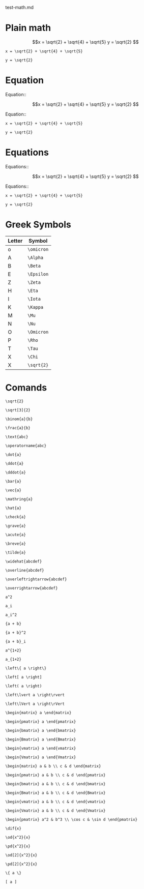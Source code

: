 test-math.md

# Plain math

```math
x = \sqrt{2} + \sqrt{4} + \sqrt{5}

y = \sqrt{2} 
```

```alignedmath
x = \sqrt{2} + \sqrt{4} + \sqrt{5}

y = \sqrt{2} 
```

# Equation

Equation::

```math
x = \sqrt{2} + \sqrt{4} + \sqrt{5}

y = \sqrt{2} 
```

Equation::

```alignedmath
x = \sqrt{2} + \sqrt{4} + \sqrt{5}

y = \sqrt{2} 
```

# Equations

Equations::

```math
x = \sqrt{2} + \sqrt{4} + \sqrt{5}

y = \sqrt{2} 
```

Equations::

```alignedmath
x = \sqrt{2} + \sqrt{4} + \sqrt{5}

y = \sqrt{2} 
```

# Greek Symbols

Letter|Symbol
------|-----------
 o    |``\omicron``
 A    |``\Alpha``
 B    |``\Beta``
 E    |``\Epsilon``
 Z    |``\Zeta``
 H    |``\Eta``
 I    |``\Iota``
 K    |``\Kappa``
 M    |``\Mu``
 N    |``\Nu``
 O    |``\Omicron``
 P    |``\Rho``
 T    |``\Tau``
 X    |``\Chi``
 X    |``\sqrt{2}``

# Comands

 ``\sqrt{2}``

 ``\sqrt[3]{2}``

 ``\binom{a}{b}``

 ``\frac{a}{b}``

 ``\text{abc}``

 ``\operatorname{abc}``

 ``\dot{a}``

 ``\ddot{a}``

 ``\dddot{a}``

 ``\bar{a}``

 ``\vec{a}``

 ``\mathring{a}``

 ``\hat{a}``

 ``\check{a}``

 ``\grave{a}``

 ``\acute{a}``

 ``\breve{a}``

 ``\tilde{a}``

 ``\widehat{abcdef}``

 ``\overline{abcdef}``

 ``\overleftrightarrow{abcdef}``

 ``\overrightarrow{abcdef}``

 ``a^2``

 ``a_i``

 ``a_i^2``

 ``{a + b}``

 ``{a + b}^2``

 ``{a + b}_i``

 ``a^{1+2}``

 ``a_{1+2}``

 ``\left\{ a \right\}``

 ``\left[ a \right]``

 ``\left( a \right)``

 ``\left\lvert a \right\rvert``

 ``\left\lVert a \right\rVert``

 ``\begin{matrix} a \end{matrix}``

 ``\begin{pmatrix} a \end{pmatrix}``

 ``\begin{bmatrix} a \end{bmatrix}``

 ``\begin{Bmatrix} a \end{Bmatrix}``

 ``\begin{vmatrix} a \end{vmatrix}``

 ``\begin{Vmatrix} a \end{Vmatrix}``

 ``\begin{matrix} a & b \\ c & d \end{matrix}``

 ``\begin{pmatrix} a & b \\ c & d \end{pmatrix}``

 ``\begin{bmatrix} a & b \\ c & d \end{bmatrix}``

 ``\begin{Bmatrix} a & b \\ c & d \end{Bmatrix}``

 ``\begin{vmatrix} a & b \\ c & d \end{vmatrix}``

 ``\begin{Vmatrix} a & b \\ c & d \end{Vmatrix}``

 ``\begin{pmatrix} a^2 & b^3 \\ \cos c & \sin d \end{pmatrix}``

 ``\dif{x}``

 ``\od{x^2}{x}``

 ``\pd{x^2}{x}``

 ``\od[2]{x^2}{x}``

 ``\pd[2]{x^2}{x}``

 ``\{ a \}``

 ``[ a ]``
